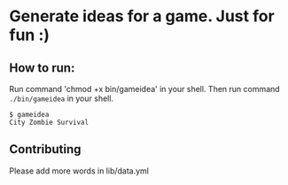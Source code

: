 # Generate ideas for a game. Just for fun :)

## How to run:
Run command 'chmod +x bin/gameidea' in your shell.
Then run command `./bin/gameidea` in your shell.

```shell
$ gameidea
City Zombie Survival
```

## Contributing
Please add more words in lib/data.yml
